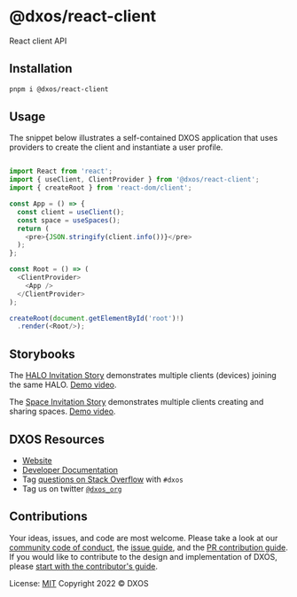 # @dxos/react-client

React client API

## Installation

```bash
pnpm i @dxos/react-client
```

## Usage

The snippet below illustrates a self-contained DXOS application that uses providers to create the client and instantiate a user profile.

```javascript

import React from 'react';
import { useClient, ClientProvider } from '@dxos/react-client';
import { createRoot } from 'react-dom/client';

const App = () => {
  const client = useClient();
  const space = useSpaces();
  return (
    <pre>{JSON.stringify(client.info())}</pre>
  );
};

const Root = () => (
  <ClientProvider>
    <App />
  </ClientProvider>
);

createRoot(document.getElementById('root')!)
  .render(<Root/>);

```

## Storybooks

The [HALO Invitation Story](./stories/halo-invitations.stories.tsx) demonstrates multiple clients (devices) joining the same HALO. [Demo video](https://user-images.githubusercontent.com/3523355/137532718-a21f1f27-9854-4c0b-831a-e9ff92feac49.mov).

The [Space Invitation Story](./stories/space-invitations.stories.tsx) demonstrates multiple clients creating and sharing spaces. [Demo video](https://user-images.githubusercontent.com/3523355/137532717-e77395dc-96f9-4e4b-8f67-e6bd026a3abe.mov).

## DXOS Resources

- [Website](https://dxos.org)
- [Developer Documentation](https://docs.dxos.org)
- Tag [questions on Stack Overflow](https://stackoverflow.com/questions/tagged/dxos) with `#dxos`
- Tag us on twitter [`@dxos_org`](https://twitter.com/dxos_org)

## Contributions

Your ideas, issues, and code are most welcome. Please take a look at our [community code of conduct](https://github.com/dxos/dxos/blob/main/CODE_OF_CONDUCT.md), the [issue guide](https://github.com/dxos/dxos/blob/main/CONTRIBUTING.md#submitting-issues), and the [PR contribution guide](https://github.com/dxos/dxos/blob/main/CONTRIBUTING.md#submitting-prs). If you would like to contribute to the design and implementation of DXOS, please [start with the contributor's guide](https://github.com/dxos/dxos/blob/main/CONTRIBUTING.md).

License: [MIT](./LICENSE) Copyright 2022 © DXOS

